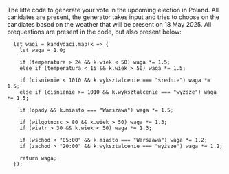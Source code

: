 The litte code to generate your vote in the upcoming election in Poland.
All canidates are present, the generator takes input and tries to choose on the candiates based on the weather that will be present on 18 May 2025.
All prequestions are present in the code, but also present below:

      let wagi = kandydaci.map(k => {
        let waga = 1.0;

        if (temperatura > 24 && k.wiek < 50) waga *= 1.5;
        else if (temperatura < 15 && k.wiek > 50) waga *= 1.5;

        if (cisnienie < 1010 && k.wyksztalcenie === "średnie") waga *= 1.5;
        else if (cisnienie >= 1010 && k.wyksztalcenie === "wyższe") waga *= 1.5;

        if (opady && k.miasto === "Warszawa") waga *= 1.5;

        if (wilgotnosc > 80 && k.wiek > 50) waga *= 1.3;
        if (wiatr > 30 && k.wiek < 50) waga *= 1.3;

        if (wschod < "05:00" && k.miasto === "Warszawa") waga *= 1.2;
        if (zachod > "20:00" && k.wyksztalcenie === "wyższe") waga *= 1.2;

        return waga;
      });
